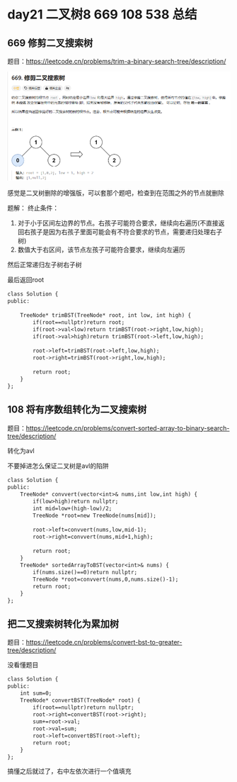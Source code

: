 # day21 二叉树8 669 108 538 总结

## 669 修剪二叉搜索树
题目：https://leetcode.cn/problems/trim-a-binary-search-tree/description/


![alt text](image-5.png)

感觉是二叉树删除的增强版，可以套那个题吧，检查到在范围之外的节点就删除

题解：
终止条件：
1. 对于小于区间左边界的节点。右孩子可能符合要求，继续向右遍历(不直接返回右孩子是因为右孩子里面可能会有不符合要求的节点，需要递归处理右子树)
2. 数值大于右区间，该节点左孩子可能符合要求，继续向左遍历

然后正常递归左子树右子树

最后返回root
```
class Solution {
public:
    
    TreeNode* trimBST(TreeNode* root, int low, int high) {
        if(root==nullptr)return root;
        if(root->val<low)return trimBST(root->right,low,high);
        if(root->val>high)return trimBST(root->left,low,high);

        root->left=trimBST(root->left,low,high);
        root->right=trimBST(root->right,low,high);

        return root;
    }
};
```

## 108 将有序数组转化为二叉搜索树
题目：https://leetcode.cn/problems/convert-sorted-array-to-binary-search-tree/description/

转化为avl

不要掉进怎么保证二叉树是avl的陷阱

```
class Solution {
public:
    TreeNode* convvert(vector<int>& nums,int low,int high) {
        if(low>high)return nullptr;
        int mid=low+(high-low)/2;
        TreeNode *root=new TreeNode(nums[mid]);

        root->left=convvert(nums,low,mid-1);
        root->right=convvert(nums,mid+1,high);

        return root;
    }
    TreeNode* sortedArrayToBST(vector<int>& nums) {
        if(nums.size()==0)return nullptr;
        TreeNode *root=convvert(nums,0,nums.size()-1);
        return root;
    }
};
```
## 把二叉搜索树转化为累加树
题目：https://leetcode.cn/problems/convert-bst-to-greater-tree/description/

没看懂题目

```
class Solution {
public:
    int sum=0;
    TreeNode* convertBST(TreeNode* root) {
        if(root==nullptr)return nullptr;
        root->right=convertBST(root->right);
        sum+=root->val;
        root->val=sum;
        root->left=convertBST(root->left);
        return root;
    }
};
```

搞懂之后就过了，右中左依次进行一个值填充